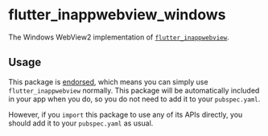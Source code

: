 # flutter\_inappwebview\_windows

The Windows WebView2 implementation of [`flutter_inappwebview`](https://pub.dev/packages/flutter_inappwebview).

## Usage

This package is [endorsed](https://flutter.dev/docs/development/packages-and-plugins/developing-packages#endorsed-federated-plugin),
which means you can simply use `flutter_inappwebview`
normally. This package will be automatically included in your app when you do,
so you do not need to add it to your `pubspec.yaml`.

However, if you `import` this package to use any of its APIs directly, you
should add it to your `pubspec.yaml` as usual.